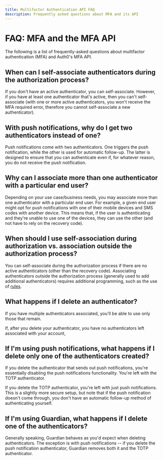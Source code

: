 ```yaml
---
title: Multifactor Authentication API FAQ
description: Frequently asked questions about MFA and its API
---
```

# FAQ: MFA and the MFA API

The following is a list of frequently-asked questions about multifactor authentication (MFA) and Auth0's MFA API.

## When can I self-associate authenticators during the authorization process?

If you don't have an active authenticator, you can self-associate. However, if you have at least one authenticator that's active, then you can't self-associate (with one or more active authenticators, you won't receive the MFA required error, therefore you cannot self-associate a new authenticator).

## With push notifications, why do I get two authenticators instead of one?

Push notifications come with two authenticators. One triggers the push notification, while the other is used for automatic follow-up. The latter is designed to ensure that you can authenticate even if, for whatever reason, you do not receive the push notification.

## Why can I associate more than one authenticator with a particular end user?

Depending on your use case/business needs, you may associate more than one authenticator with a particular end user. For example, a given end user might opt for push notifications with one of their mobile devices and SMS codes with another device. This means that, if the user is authenticating and they're unable to use one of the devices, they can use the other (and not have to rely on the recovery code).

## When should I use self-association during authorization vs. association outside the authorization process?

You can self-associate during the authorization process if there are no active authenticators (other than the recovery code). Associating authenticators outside the authorization process (generally used to add additional authenticators) requires additional programming, such as the use of [rules](/rules).

## What happens if I delete an authenticator?

If you have multiple authenticators associated, you'll be able to use only those that remain.

If, after you delete your authenticator, you have no authenticators left associated with your account, 

## If I'm using push notifications, what happens if I delete only one of the authenticators created?

If you delete the authenticator that sends out push notifications, you're essentially disabling the push notifications functionality. You're left with the TOTP authenticator.

If you delete the TOTP authenticator, you're left with just push notifications. This is a slightly more secure setup, but note that if the push notification doesn't come through, you don't have an automatic follow-up method of authenticating yourself.

## If I'm using Guardian, what happens if I delete one of the authenticators?

Generally speaking, Guardian behaves as you'd expect when deleting authenticators. The exception is with push notifications -- if you delete the push notification authenticator, Guardian removes both it and the TOTP authenticator.